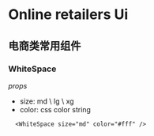 # Online retailers Ui

## 电商类常用组件

### WhiteSpace
*props*
- size: md \ lg \ xg
- color: css color string 

```
  <WhiteSpace size="md" color="#fff" />

```



